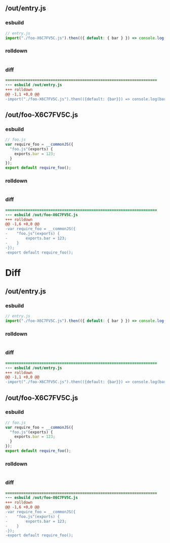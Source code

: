 ## /out/entry.js
### esbuild
```js
// entry.js
import("./foo-X6C7FV5C.js").then(({ default: { bar } }) => console.log(bar));
```
### rolldown
```js

```
### diff
```diff
===================================================================
--- esbuild	/out/entry.js
+++ rolldown	
@@ -1,1 +0,0 @@
-import("./foo-X6C7FV5C.js").then(({default: {bar}}) => console.log(bar));

```
## /out/foo-X6C7FV5C.js
### esbuild
```js
// foo.js
var require_foo = __commonJS({
  "foo.js"(exports) {
    exports.bar = 123;
  }
});
export default require_foo();
```
### rolldown
```js

```
### diff
```diff
===================================================================
--- esbuild	/out/foo-X6C7FV5C.js
+++ rolldown	
@@ -1,6 +0,0 @@
-var require_foo = __commonJS({
-    "foo.js"(exports) {
-        exports.bar = 123;
-    }
-});
-export default require_foo();

```
# Diff
## /out/entry.js
### esbuild
```js
// entry.js
import("./foo-X6C7FV5C.js").then(({ default: { bar } }) => console.log(bar));
```
### rolldown
```js

```
### diff
```diff
===================================================================
--- esbuild	/out/entry.js
+++ rolldown	
@@ -1,1 +0,0 @@
-import("./foo-X6C7FV5C.js").then(({default: {bar}}) => console.log(bar));

```
## /out/foo-X6C7FV5C.js
### esbuild
```js
// foo.js
var require_foo = __commonJS({
  "foo.js"(exports) {
    exports.bar = 123;
  }
});
export default require_foo();
```
### rolldown
```js

```
### diff
```diff
===================================================================
--- esbuild	/out/foo-X6C7FV5C.js
+++ rolldown	
@@ -1,6 +0,0 @@
-var require_foo = __commonJS({
-    "foo.js"(exports) {
-        exports.bar = 123;
-    }
-});
-export default require_foo();

```